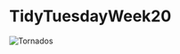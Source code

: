 # TidyTuesdayWeek20
![Tornados](https://github.com/nvietto/TidyTuesdayWeek20/assets/74371363/a0727946-43ff-4c9d-a17e-42042776cf75)
